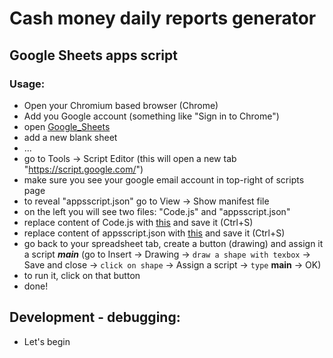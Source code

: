 # Cash money daily reports generator
## Google Sheets apps script 

### Usage:
- Open your Chromium based browser (Chrome)
- Add you Google account (something like "Sign in to Chrome")
- open [Google_Sheets](https://docs.google.com/spreadsheets/u/0/)
- add a new blank sheet
- ...
- go to Tools -> Script Editor (this will open a new tab "https://script.google.com/")
- make sure you see your google email account in top-right of scripts page
- to reveal "appsscript.json" go to View -> Show manifest file
- on the left you will see two files: "Code.js" and "appsscript.json"
- replace content of Code.js with [this](https://raw.githubusercontent.com/CosminEugenDinu/google-sheets-cash-money-report/master/src/Code.js?token=AIUO72HOICO3J6NKDCJYRPS7UU4HA) and save it (Ctrl+S)
- replace content of appsscript.json with [this](https://raw.githubusercontent.com/CosminEugenDinu/google-sheets-cash-money-report/master/src/appsscript.json?token=AIUO72GGV2Q3GOEJABET56S7UU5QO) and save it (Ctrl+S)
- go back to your spreadsheet tab, create a button (drawing) and assign it a script ***main***
(go to Insert -> Drawing -> `draw a shape with texbox` -> Save and close -> `click on shape` -> Assign a script -> `type` **main** -> OK)
- to run it, click on that button
- done!

## Development - debugging:
- Let's begin
